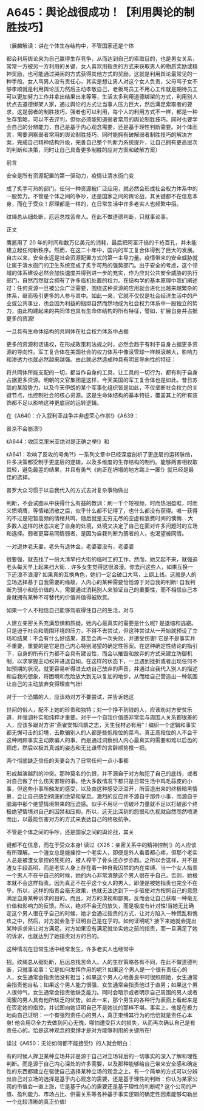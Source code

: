 # A645：舆论战很成功！【利用舆论的制胜技巧】

（展麟解读：讲在个体生存结构中，不管国家还是个体

都会利用舆论来为自己赢得生存竞争，从而达到自己的索取目的，也是男女关系，常常一方被另一方利用的关键，女人喜欢用指责的方式来获取男人的物质奖励或精神奖励，也可能通过哭闹的方式获得其他方式的奖励，这就是利用舆论最常见的一种手段。女人骂男人没有责任心，其实是想让男人对这个女人负责，父母骂子女不够孝顺就是利用舆论压力然后主动孝敬自己，老板骂员工不用心工作就是期待员工可以更加努力工作并拿出结果出来等等，生活太多利用道德绑架的方式，利用别人优点去道德绑架人家，通过舆论的方式让当事人压力巨大，然后满足索取者的要求，这是弱者的制胜技巧，强者也可以利用，每个人的利用方式不一样，都是一种生存策略，可以不去评判，但你必须能知道弱者常用的舆论制胜技巧。同时也要学会自己的分辨能力，自己是基于内心观念需要，还是基于理性判断需要。对个体而言，需要洞察弱者常用的舆论制胜技巧，同时能拥有破解弱者制胜技巧的解决方案，完成自己精神结构升级，完善自己整个判断力系统提升，让自己拥有更高层次的判断和决策，同时让自己具备更多制胜的应对方案和破解方案）

前言

安全是所有资源配置的第一驱动力，疫情让清水衙门变

成了炙手可热的部门。任何一种资源被广泛应用，就必然会形成社会权力体系中的一股势力。不管是个体之间的争吵，还是国家之间的舆论战，其关键都不在信息本身，而在于受众！原理都是一样的，在日常生活中许多老实人也频繁中招。

纹绳总从细处断，厄运总找苦命人。在此不做道德判断，只就事论事。

正文

鹰酱用了 20 年的时间和数万亿美元的消耗，最后把阿富汗搞的千疮百孔，并未能建立起任何新秩序。然而，在这二十年中，国内的军工复合体得到了巨大的发展。自古以来，安全永远是社会资源配置方式的第一主导力量。疫情带来的安全威胁就让属于清水衙门的卫生系统变成了炙手可热的强势部门。出于安全的考虑，这个领域的体系建设必然会加快速度并得到进一步的充实，作为应对公共安全威胁的执行部门，自然而然就会拥有了许多临机处置的权力。在结构学的基本原理中我们阐述过：任何资源一旦被公众广泛需要，围绕这种资源的应用就会进化出越来越繁杂的体系，继而吸引更多的人参与其中。如此一来，它就不仅仅是社会经济生活中的产业或公共事业，也会因为利益的捆绑自然而然地成为社会权力体系中一股独立的势力，由此构建起来的共同体也具有生命体结构的所有特征，譬如，扩展自身并占据更多的资源!

一旦具有生命体结构的共同体在社会权力体系中占据

更多的资源和话语权，在形成政策和法规之时，必然会趋于有利于自身占据更多资源的导向性。军工复合体在美国社会的权力体系中像滚雪球一样越滚越大，影响力和渗透力也就必然越来越强。由此就必然造成种具有明显导向性的特征：

将共同体所能支配的一切，都当作自身的工具，让工具的一切行为，都有利于自身占据更多资源。明朝的文官集团是这样，今天美国的军工复合体也是如此。昔日苏联的某股势力，以及今天伊朗的某个军事化组织皆是如此，不仅垄断社会权力的关键节点，也控制社会的核心资源。这是生命体结构的基本特征，覆盖其上的所有装饰都不足以影响这种更底层的运转逻辑。

在《A640：介入叙利亚战争并非虚荣心作祟!》《A639：

普京不会崩溃!》

《A644：收回克里米亚绝对是正确之举!》和

《A641：吹响了反攻的号角?!》一系列文章中已经深度剖析了更底层的运转脉络，许多决策都受制于更底层的逻辑，以及多维度的生存结构的制约。能够两害相权取其轻，避免最差的结果，并且有勇气《向正在坍塌的地方踹上一脚!》就已经是最佳的选择。

普罗大众习惯于以自我代入的方式去对复杂事物做出

判断，不会试图从中获得什么有益的教训：刷一千个短视频，时而热泪盈眶，时而义愤填膺，等情绪消散之后，似乎什么都不记得了，也什么都没有获得。唯一获得的不过是短暂高频的情绪共鸣，随后就是无穷无尽的空虚和浪费时间的懊悔. . 大多数人这样的状态决定了自身的处境，处境又决定了自己在面对许多问题时的立场和选择。弱者更容易同情弱者，是因为自我判断为弱者的人，也渴望被同情。

一对退休老夫妻，老头有退休金，老婆婆没有，老婆婆

很要强，就去找了一份大清早扫大街的临时工的工作。然而，她又起不来，就强迫老头每天早上起来扫大街. . 许多女生觉得这很浪漫。你去问这些人，如果互换一下还浪不浪漫? 如果真的互换角色，她们一定会破口大骂，上纲上线。这就是人的立场选择基于自我需要的缘故，人内心的某种需要恰恰源于对自我的判断! 自我判断为弱小和低价值的人，需要通过消耗别人来验证自己的重要性，而不相信自己本身就拥有某种不可替代的价值并值得被欣赏。

如果一个人不相信自己能够驾驭得住自己的生活，对与

人建立亲密关系充满恐惧和质疑。她内心最真实的需要是什么呢? 是退缩和逃避。只是迫于社会和周围环境的压力，不得不去尝试，但这种尝试从一开始就预设了立场和结果：不会有什么好结果，甚至会再一次失败，并遭受伤害! 它是不是事实并不重要，重要的是它是自己内心特别渴望的确定性答案。在这种确定性结论的指引下，自身的所有行为都不会具有建设性，而会以摧毁和放弃的方式来建立防御机制，以求掌握主动权并进退自如。在这样的状态下，一旦遇到挫折或者出现任何不如预期的状况。就更容易听得进去劝自己放弃的声音，并通过自我代入别人的描述和自我的想象，将困境和危险放大到无以复加的地步，从而给自己营造出一种氛围让自己的主动放弃变得理直气壮!

对于一个恐婚的人，应该劝对方不要尝试，并告诉她这

世间的俗人，配不上她的珍贵和独特；对一个挣不到钱的人，应该劝对方安贫乐道，并强调朴实和纯粹才重要。对于一个自我价值感非常低与周围人关系都很差的人，应该多跟对方讲“燕雀安知鸿鹊之志，天生我材必有用” ! 编织一个逻辑和事实都无懈可击的幻境，去欺骗别人的人都是些低段位的菜鸟。真正高段位的人不会干这种罔顾事实主动欺骗人的事，而是通过洞察别人内心最真实的需要和难以启齿的顾虑，然后以极其真诚的姿态和无比谦卑的言辞顺势推一把。

两个彻底缺乏信任的夫妻会为了日常任何一点小事都

形成越演越烈的冲突。那种莫名的仇恨，并不源自于对方触犯了自己的底线，或者对自己做了什么伤天害理的事。绝大多数情况下都只是日常生活中鸡毛蒜皮的小事，但这些小事所触发的感受，以及由这种感受泛滥开，所营造出来的终极暗黑情景，会让自己感到彻底的绝望和窒息。激烈的反应并不源自于那件小事，而源自于脑海中那个绝望情境带来的压迫感。似乎不用尽一切破坏力量就不足以打破那个终极绝望情境对自己的囚禁和压抑。所以，这无比深刻的怨恨和仇视就自然而然喷涌而出，以最能伤害对方的方式来表达自己的终极抗争。

不管是个体之间的争吵，还是国家之间的舆论战，其关

键都不在信息，而在于受众本身! 读过《X26：亲密关系中的精神控制!》的人应该有所理解。一个渣女总是能操控一个老实人，即便是外人看着都心疼，但那个老实人总是被渣女拿捏的死死的，被人榨干了骨头还亦步亦趋。之所以会这样，并不是渣女手段高明，而是老实人身上存在着一种自我囚禁的内在束缚。当一个女人指责一个男人不在乎自己的时候，她的内心非常清楚这个男人很在乎自己，否则，她根本就不会这样指责。因为真正不在乎这个女人的男人，即便是被她指责也完全不在乎。所以，这样的指责会毫无效果，也就无法达到下一步驱使对方按照自己的意愿满足自身某种诉求的目的。而且，对方的漠视和鄙夷，反而会让自己获取一种毫无价值和影响力的反馈。所以，绝对不会无的放矢，而是极度有针对性!当她无比确定这个男人很在乎自己的时候，她才会通过指责的方式，让对方陷入一种慌乱和愧疚之中，然后，对方就会急于证明自己是在乎的。如何证明呢? 接下来她就会提出某种诉求来让对方满足。对方如果没有满足就坐实她之前的指责，而一旦满足了她的诉求，也就达到了她指责对方的目的。

这种情况在日常生活中经常发生，许多老实人也经常中

招。纹绳总从细处断，厄运总找苦命人。人的生存策略各有不同，在此不做道德判断，只就事论事：它是如何发挥作用的呢?! 如果这个男人是一个很有责任心的人，女生通常会指责他没有担当；如果这个男人心地善良平时很照顾她，女生通常会指责他自私；如果这个男人能力很强，女生通常会指责他过于直男；如果这个男人很帅气，女生通常会指责他缺乏能力。同时会暗示或者明示自己周围的男人或者闺蜜的男人具有他所缺乏的优势。如此一来，那个男生的各种行为表面上看起来是在否定她的指控，并试图向她证明自己不是她说的那样不堪。事实上，他是在极力地向自己证明：一个有强烈责任心的男人，真正束缚其行为的恰恰就是责任心本身! 他会用尽全力去做到问心无愧，哪怕遭受巨大的损失，从而再次确认自己是有责任心的。恰是这种观念的束缚才是对方能够利用的关键所在!

读过《A650：无论如何都不能接受!》的人就会明白：

有的时候人捍卫某种立场并非是源于自己对立场背后的一切事实的深入了解和理性判断。而是源于自己内心深处的许多需要，以及那种能够给自己带来安全感和确定性的东西都建立在驱使自己选择某种立场的观念之上。有一个简单的方式可以分辨出自己对立场的选择是基于内心观念的需要，还是基于理性的判断：你认为某家公司的市值会一直上涨，它是基于内心的需要还是基于理性的判断呢? 这个公司的产值、盈利能力、市场占比、供需关系等各种基于事实逻辑的确定性因素能够勾勒出一个比较清晰的真正价值!